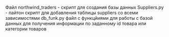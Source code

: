 Файл northwind_traders - скрипт для создания базы данных
Suppliers.py - пайтон скрипт для добавления таблицы suppliers со всеми зависимостями
db_funk.py файл с функцйиями для работы с базой данных для получения информации по заданному id товара или категории товаров
